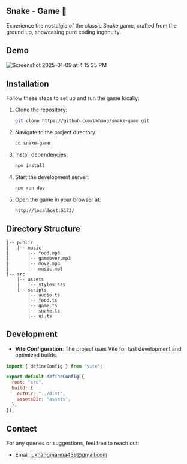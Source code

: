 ## Snake - Game 🐍

Experience the nostalgia of the classic Snake game, crafted from the ground up, showcasing pure coding ingenuity.

## Demo
![Screenshot 2025-01-09 at 4 15 35 PM](https://github.com/user-attachments/assets/40ec5e29-b313-44f4-9572-8775b19572f7)

## Installation

Follow these steps to set up and run the game locally:

1. Clone the repository:
   ```bash
   git clone https://github.com/Ukhang/snake-game.git
   ```
2. Navigate to the project directory:
   ```bash
   cd snake-game
   ```
3. Install dependencies:
   ```bash
   npm install
   ```
4. Start the development server:
   ```bash
   npm run dev
   ```
5. Open the game in your browser at:
   ```
   http://localhost:5173/
   ```

## Directory Structure

```
|-- public
|   |-- music
|       |-- food.mp3
|       |-- gameover.mp3
|       |-- move.mp3
|       |-- music.mp3
|-- src
    |-- assets
    |   |-- styles.css
    |-- scripts
        |-- audio.ts
        |-- food.ts
        |-- game.ts
        |-- snake.ts
        |-- ui.ts
```

## Development

- **Vite Configuration**: The project uses Vite for fast development and optimized builds.

```javascript
import { defineConfig } from "vite";

export default defineConfig({
  root: "src",
  build: {
    outDir: "../dist",
    assetsDir: "assets",
  },
});
```

## Contact

For any queries or suggestions, feel free to reach out:

- Email: [ukhangmarma459@gmail.com](mailtoukhangmarma459@gmail.com)
